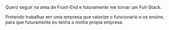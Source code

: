 Quero seguir na area de Front-End e futuramente me tornar um Full-Stack.

Pretendo trabalhar em uma empresa que valorize o funcionario e os ensine, para que futuramente eu tenha a minha propia empresa.
